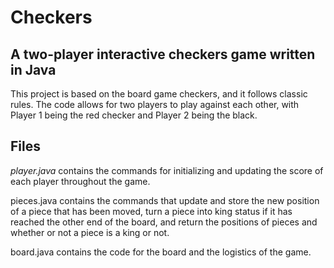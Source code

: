 # Checkers

## A two-player interactive checkers game written in Java

This project is based on the board game checkers, and it follows classic rules. The code allows for two players to play against each other, with Player 1 being the red checker and Player 2 being the black. 

## Files

_player.java_ contains the commands for initializing and updating the score of each player throughout the game.

pieces.java contains the commands that update and store the new position of a piece that has been moved, turn a piece into king status if it has reached the other end of the board, and return the positions of pieces and whether or not a piece is a king or not. 

board.java contains the code for the board and the logistics of the game. 

